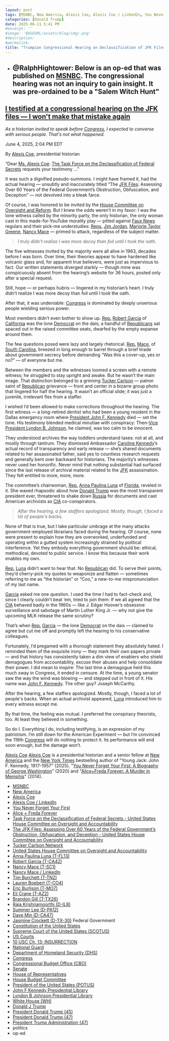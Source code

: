 ```yaml
---
layout: post
tags: [MSNBC, New America, Alexis Coe, Alexis Coe / LinkedIn, You Never Forget Your First, Alice + Freda Forever, Task Force on the Declassification of Federal Secrets - United States House Committee on Oversight and Accountability, The JFK Files –  Assessing Over 60 Years of the Federal Government’s Obstruction Obfuscation and Deception - United States House Committee on Oversight and Accountability, Tucker Carlson Network, United States House Committee on Oversight and Accountability, Anna Paulina Luna (T-FL13), Robert Garcia (T-CA42), Nancy Mace (T-SC1), Nancy Mace / LinkedIn, Tim Burchett (T-TN2), Lauren Boebert (T-CO4), Eric Burlison (T-MO7), Eli Crane (T-AZ2), Brandon Gill (T-TX26), Raja Krishnamoorthi (D-IL8), Summer Lee (D-PA12), Dave Min (D-CA47), Jasmine Crockett (D-TX-30), Federal Government, Constitution of the United States, Supreme Court of the United States (SCOTUS), US Courts, 10 USC Ch. 13 –  INSURRECTION, National Guard, Department of Homeland Security (DHS), Congress, Congressional Budget Office (CBO), Senate, House of Representatives, House Budget Committee, President of the United States (POTUS), John F Kennedy Presidential Library, Lyndon B Johnson Presidential Library, White House (WH), Donald J Trump, President Donald Trump (45), President Donald Trump (47), President Trump Administration (47), politics, op-ed]
categories: [Donald Trump]
date: 2025-06-11 5:41 PM
#excerpt: ''
#image: 'BASEURL/assets/blog/img/.png'
#description:
#permalink:
title: "Trumpian Congressional Hearing on Declassification of JFK Files Was Really a ‘Salem Witch Hunt’"
---
```


- @RalphHightower: Below is an op-ed that was published on [MSNBC](https://www.msnbc.com/). The congressional hearing was not an inquiry to gain insight. It was pre-ordained to be a "Salem Witch Hunt"
    - 
## [I testified at a congressional hearing on the JFK files — I won't make that mistake again](https://www.msnbc.com/opinion/msnbc-opinion/jfk-files-congress-conspiracy-theories-anna-paulina-luna-rcna210504)

*As a historian invited to speak before [Congress](https://www.congress.gov/), I expected to converse with serious people. That's not what happened.*

June 4, 2025, 2:04 PM EDT

By [Alexis Coe](http://newamerica.org/our-people/alexis-coe/), presidential historian

“Dear [Ms. Alexis Coe](http://newamerica.org/our-people/alexis-coe/): [The Task Force on the Declassification of Federal Secrets](https://oversight.house.gov/subcommittee/task-force-on-the-declassification-of-federal-secrets/) requests your testimony ...”

It was such a dignified pseudo-summons. I might have framed it, had the actual hearing — unsubtly and inaccurately titled “The [JFK Files](https://www.msnbc.com/rachel-maddow-show/maddowblog/biggest-avoidable-mistake-trumps-release-jfk-assassination-files-rcna197557): Assessing Over 60 Years of the Federal Government’s Obstruction, Obfuscation, and Deception” — not devolved into a bleak farce.

Of course, I was honored to be invited by the [House Committee on Oversight and Reform](https://oversight.house.gov/). But I knew the odds weren’t in my favor: I was the lone witness called by the minority party, the only historian, the only woman cast in this made-for-YouTube morality play — pitted against [Faux News](https://www.foxnews.com/) regulars and their pick-me understudies: [Reps.](https://www.house.gov/) [Jim Jordan](https://www.msnbc.com/rachel-maddow-show/maddowblog/elon-musk-rewards-judicial-impeachment-advocates-jim-jordan-eyes-heari-rcna197229), [Marjorie Taylor Greene](https://www.msnbc.com/weekends-with-alex-witt/watch/what-qualifies-marjorie-taylor-green-for-doge-subcommittee-she-likes-being-on-tv-podcast-host-225340997715), [Nancy Mace](https://www.msnbc.com/top-stories/latest/nancy-mace-anti-trans-slur-house-committee-meeting-rcna190977) — primed to attack, regardless of the subject matter.

> *I truly didn’t realize I was more decoy than foil until I took the oath.*

The five witnesses invited by the majority were all alive in 1963, decades before I was born. Over time, their theories appear to have hardened like volcanic glass and, for apparent true believers, were just as impervious to fact. Our written statements diverged starkly — though mine was conspicuously absent from the hearing’s website for 36 hours, posted only after a special request.

Still, hope — or perhaps hubris — lingered in my historian’s heart. I truly didn’t realize I was more decoy than foil until I took the oath.

After that, it was undeniable: [Congress](https://www.congress.gov/) is dominated by deeply unserious people wielding serious power.

Most members didn’t even bother to show up. [Rep.](https://www.house.gov/) [Robert Garcia](https://robertgarcia.house.gov/) of [California](https://www.ca.gov/) was the lone [Democrat](https://www.democrats.org/) on the dais; a handful of [Republicans](https://www.gop.com/) sat spaced out in the raised committee seats, dwarfed by the empty expanse around them.

The few questions posed were lazy and largely rhetorical. [Rep.](https://www.house.gov/) [Mace](https://mace.house.gov/), of [South Carolina](https://www.sc.gov/), breezed in long enough to barrel through a brief tirade about government secrecy before demanding “Was this a cover-up, yes or no?” — of everyone but me.

Between the members and the witnesses loomed a screen with a remote witness; he struggled to stay upright and awake. But he wasn’t the main image. That distinction belonged to a grinning [Tucker Carlson](https://tuckercarlson.com/) — patron saint of [Republican](https://www.gop.com/) grievance — front and center in a bizarre group photo that lingered for half the hearing. It wasn’t an official slide; it was just a juvenile, irrelevant flex from a staffer.

I wished I’d been allowed to make corrections throughout the hearing. The first witness — a long-retired dentist who had been a young resident in the Dallas emergency room where [President John F. Kennedy](https://www.jfklibrary.org/) died — set the tone. His testimony blended medical minutiae with conspiracy: Then-[Vice President Lyndon B. Johnson](https://www.lbjlibrary.org/), he claimed, was too calm to be innocent.

They understood archives the way toddlers understand taxes: not at all, and mostly through tantrum. They dismissed Ambassador [Caroline Kennedy]()’s actual record of transparency and early release — she’s shared documents related to her assassinated father, said yes to countless research requests and generally bent over backward for historians. The majority’s witnesses never used her honorific. Never mind that nothing substantial had surfaced since the last release of archival material related to the [JFK]() assassination. They felt entitled to more, more, more.

The committee’s chairwoman, [Rep.](https://www.house.gov/) [Anna Paulina Luna](https://luna.house.gov/) of [Florida](https://www.myflorida.com$), reveled in it. She waxed rhapsodic about how [Donald Trump](https://www.donaldjtrump.com/) was the most transparent president ever, threatened to shake down [Russia](http://kremlin.ru/) for documents and cast American archivists as [CIA](https://www.cia.gov/) co-conspirators.

> *After the hearing, a few staffers apologized. Mostly, though, I faced a lot of people's backs.*

None of that is true, but I take particular umbrage at the many attacks government-employed librarians faced during the hearing. Of course, none were present to explain how they are overworked, underfunded and operating within a gutted system increasingly strained by political interference. Yet they embody everything government should be: ethical, methodical, devoted to public service. I know this because their work enables my own.

[Rep.](https://www.house.gov/) [Luna](https://luna.house.gov/) didn’t want to hear that. No [Republican](https://www.gop.com/) did. To serve their points, they’d cherry-pick my quotes to weaponize and flatten — sometimes referring to me as “the historian” or “Coo,” a new-to-me mispronunciation of my last name.

[Garcia](https://robertgarcia.house.gov/) asked me one question. I used the time I had to fact-check and, since I clearly couldn’t beat ’em, tried to join them: If we all agreed that the [CIA](https://www.cia.gov/) behaved badly in the 1960s — like J. Edgar Hoover’s obsessive surveillance and sabotage of Martin Luther King Jr. — why not give the upcoming MLK release the same scrutiny?

That’s when [Rep.](https://www.house.gov/) [Garcia](https://robertgarcia.house.gov/) — the lone [Democrat](https://www.democrats.org/) on the dais — claimed to agree but cut me off and promptly left the hearing to his conservative colleagues.

Fortunately, I’d pregamed with a thorough statement they absolutely hated. I reminded them of the exquisite irony — they mark their own papers private — and that history has consistently taken a dim view of enablers who shield demagogues from accountability, excuse their abuses and help consolidate their power. I did mean to inspire: The last time a demagogue held this much sway in Congress, it ended in censure. At the time, a young senator saw the way the wind was blowing — and stepped out in front of it. His name was [John F. Kennedy](https://www.jfklibrary.org/). The other guy? Joseph McCarthy.

After the hearing, a few staffers apologized. Mostly, though, I faced a lot of people's backs. When an actual archivist appeared, [Luna](https://luna.house.gov/) introduced him to every witness except me.

By that time, the feeling was mutual. I preferred the conspiracy theorists, too. At least they believed in something.

So do I. Everything I do, including testifying, is an expression of my patriotism. I’m still down for the American Experiment — but I’m convinced the 119th [Congress](https://www.congress.gov/) will do nothing to protect it. Its performance will end soon enough, but the damage won’t.


[Alexis Coe](http://newamerica.org/our-people/alexis-coe/)
[Alexis Coe](http://newamerica.org/our-people/alexis-coe/) is a presidential historian and a senior fellow at [New America](http://newamerica.org/our-story/) and the [New York Times](https://www.nytimes.com/) bestselling author of "Young Jack: John F. Kennedy, 1917-1957" (2025), "[You Never Forget Your First: A Biography of George Washington](https://www.penguinrandomhouse.com/books/554570/you-never-forget-your-first-by-alexis-coe/)" (2020) and "[Alice+Freda Forever: A Murder in Memphis](https://www.penguinrandomhouse.com/books/635189/alice--freda-forever-by-alexis-coe/)" (2014).

- [MSNBC](https://www.msnbc.com/)
- [New America](http://newamerica.org/our-story/)
- [Alexis Coe](http://newamerica.org/our-people/alexis-coe/)
- [Alexis Coe / LinkedIn](https://www.linkedin.com/in/alexis-coe-29a6bb137/)
- [You Never Forget Your First](https://www.penguinrandomhouse.com/books/554570/you-never-forget-your-first-by-alexis-coe/)
- [Alice + Freda Forever](https://www.penguinrandomhouse.com/books/635189/alice--freda-forever-by-alexis-coe/)
- [Task Force on the Declassification of Federal Secrets - United States House Committee on Oversight and Accountability](https://oversight.house.gov/subcommittee/task-force-on-the-declassification-of-federal-secrets/)
- [The JFK Files: Assessing Over 60 Years of the Federal Government’s Obstruction, Obfuscation, and Deception - United States House Committee on Oversight and Accountability](https://oversight.house.gov/hearing/the-jfk-files-assessing-over-60-years-of-the-federal-governments-obstruction-obfuscation-and-deception/)
- [Tucker Carlson Network](https://tuckercarlson.com/)
- [United States House Committee on Oversight and Accountability](https://oversight.house.gov/)
- [Anna Paulina Luna (T-FL13)](https://luna.house.gov/)
- [Robert Garcia (T-CA42)](https://robertgarcia.house.gov/)
- [Nancy Mace (T-SC1)](https://mace.house.gov/)
- [Nancy Mace / LinkedIn](https://www.linkedin.com/in/macenancy/)
- [Tim Burchett (T-TN2)](https://burchett.house.gov/)
- [Lauren Boebert (T-CO4)](https://boebert.house.gov/)
- [Eric Burlison (T-MO7)](https://burlison.house.gov/)
- [Eli Crane (T-AZ2)](https://crane.house.gov/)
- [Brandon Gill (T-TX26)](https://gill.house.gov/)
- [Raja Krishnamoorthi (D-IL8)](https://krishnamoorthi.house.gov/)
- [Summer Lee (D-PA12)](https://summerlee.house.gov/)
- [Dave Min (D-CA47)](https://min.house.gov/)
- [Jasmine Crockett (D-TX-30)](https://crockett.house.gov/)
Federal Government 
- [Constitution of the United States](https://constitution.congress.gov/)
- [Supreme Court of the United States (SCOTUS)](https://www.supremecourt.gov/)
- [US Courts](https://www.uscourts.gov/)
- [10 USC Ch. 13: INSURRECTION](https://uscode.house.gov/view.xhtml?path=/prelim@title10/subtitleA/part1/chapter13&edition=prelim)
- [National Guard](https://www.nationalguard.mil/)
- [Department of Homeland Security (DHS)](https://www.dhs.gov/)
- [Congress](https;//www.congress.gov/)
- [Congressional Budget Office (CBO)](https://www.cbo.gov/)
- [Senate](https://www.senate.gov/)
- [House of Representatives](https://www.house.gov/)
- [House Budget Committee ](https://budget.house.gov/)
- [President of the United States (POTUS)](https://www.whitehouse.gov/)
- [John F Kennedy Presidential Library](https://www.jfklibrary.org/)
- [Lyndon B Johnson Presidential Library](https://www.lbjlibrary.org/)
- [White House (WH)](https://www.whitehouse.gov/)
- [Donald J Trump](https://www.donaldjtrump.com/)
- [President Donald Trump (45)](https://trumpwhitehouse.archives.gov/)
- [President Donald Trump (47)](https://www.whitehouse.gov/administration/donald-j-trump/)
- [President Trump Administration (47)](https://www.whitehouse.gov/administration/)
- politics 
- op-ed
